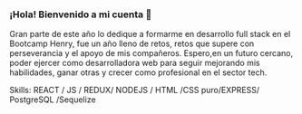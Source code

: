 
### ¡Hola! Bienvenido a mi cuenta 👋

Gran parte de este año lo dedique a formarme en desarrollo full stack en el Bootcamp Henry, fue un año lleno de retos, retos que supere con perseverancia y el apoyo de mis compañeros.
Espero,en un futuro cercano, poder ejercer como desarrolladora web para seguir mejorando mis habilidades, ganar otras y crecer como profesional en el sector tech.

Skills:  REACT / JS / REDUX/ NODEJS / HTML /CSS puro/EXPRESS/ PostgreSQL /Sequelize


